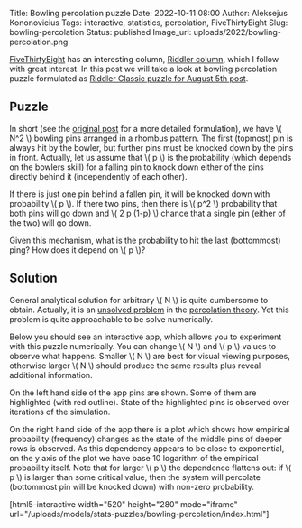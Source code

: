 Title: Bowling percolation puzzle
Date: 2022-10-11 08:00
Author: Aleksejus Kononovicius
Tags: interactive, statistics, percolation, FiveThirtyEight
Slug: bowling-percolation
Status: published
Image_url: uploads/2022/bowling-percolation.png

[FiveThirtyEight](https://fivethirtyeight.com/) has an interesting column,
[Riddler column](https://fivethirtyeight.com/tag/the-riddler/), which I
follow with great interest. In this post we will take a look at bowling
percolation puzzle formulated as [Riddler Classic puzzle for August 5th
post](https://fivethirtyeight.com/features/can-you-knock-down-the-last-bowling-pin/).
<!--more-->

## Puzzle

In short (see the [original
post](https://fivethirtyeight.com/features/can-you-knock-down-the-last-bowling-pin/)
for a more detailed formulation), we have \\\( N^2 \\\) bowling pins arranged
in a rhombus pattern. The first (topmost) pin is always hit by the bowler, but
further pins must be knocked down by the pins in front. Actually, let us
assume that \\\( p \\\) is the probability (which depends on the bowlers
skill) for a falling pin to knock down
either of the pins directly behind it (independently of each other).

If there is just one pin behind a fallen pin, it will be knocked down with
probability \\\( p \\\). If there two pins, then there is \\\( p^2 \\\)
probability that both pins will go down and \\\( 2 p (1-p) \\\) chance that
a single pin (either of the two) will go down.

Given this mechanism, what is the probability to hit the last (bottommost)
ping? How does it depend on \\\( p \\\)?

## Solution

General analytical solution for arbitrary \\\( N \\\) is quite cumbersome to
obtain. Actually, it is an [unsolved
problem](https://fivethirtyeight.com/features/can-you-escape-the-casino/) in
the [percolation theory](/tag/percolation/). Yet this problem is quite
approachable to be solve numerically.

Below you should see an interactive app, which allows you to experiment with
this puzzle numerically. You can change \\\( N \\\) and \\\( p \\\) values
to observe what happens. Smaller \\\( N \\\) are best for visual viewing
purposes, otherwise larger \\\( N \\\) should produce the same results plus
reveal additional information.

On the left hand side of the app pins are shown. Some of them are
highlighted (with red outline). State of the highlighted pins is observed
over iterations of the simulation.

On the right hand side of the app there is a plot which shows how empirical
probability (frequency) changes as the state of the middle pins of deeper
rows is observed. As this dependency appears to be close to exponential, on
the y axis of the plot we have base 10 logarithm of the empirical
probability itself. Note that for larger \\\( p \\) the dependence flattens
out: if \\\( p \\\) is larger than some critical value, then the system will
percolate (bottommost pin will be knocked down) with non-zero probability.

[html5-interactive width="520" height="280" mode="iframe"
url="/uploads/models/stats-puzzles/bowling-percolation/index.html"]
